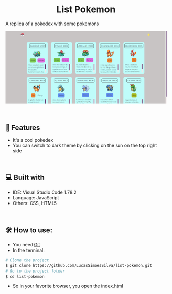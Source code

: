<h1 align="center" id="title">List Pokemon</h1>  
  
<p id="description">A replica of a pokedex with some pokemons</p>  

![alt text](/src/images/Demo.png)

</br>  
<h2>🧐 Features</h2>

* It's a cool pokedex
* You can switch to dark theme by clicking on the sun on the top right side

</br>  
  
<h2>💻 Built with</h2>  


- IDE: Visual Studio Code 1.78.2
- Language: JavaScript
- Others: CSS, HTML5  
  
</br>  
  
<h2>🛠️ How to use:</h2>  


- You need [Git](https://git-scm.com/)  
- In the terminal:  


```bash  
# Clone the project  
$ git clone https://github.com/LucasSimoesSilva/list-pokemon.git
# Go to the project folder  
$ cd list-pokemon
```  

- So in your favorite browser, you open the index.html